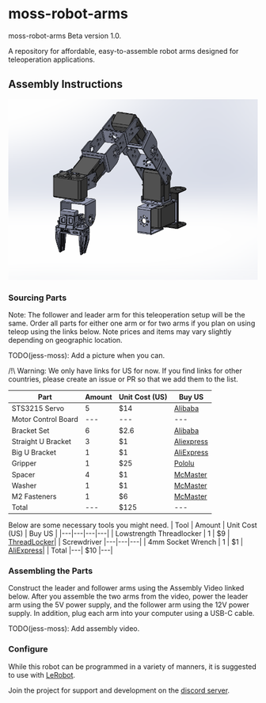 # moss-robot-arms
moss-robot-arms Beta version 1.0.

A repository for affordable, easy-to-assemble robot arms designed for teleoperation applications.

## Assembly Instructions
![Arm](./pictures/Render.png)


### Sourcing Parts
Note: The follower and leader arm for this teleoperation setup will be the same. Order all parts for either one arm or for two arms if you plan on using teleop using the links below. Note prices and items may vary slightly depending on geographic location.


TODO(jess-moss): Add a picture when you can.

/!\ Warning: We only have links for US for now. If you find links for other countries, please create an issue or PR so that we add them to the list.

| Part | Amount | Unit Cost (US) | Buy US |
|---|---|---|---|
| STS3215 Servo | 5 | $14 | [Alibaba](https://www.alibaba.com/product-detail/12V-30KG-STS3215-7-4v-servo_1601218802374.html) |
| Motor Control Board |---|---|---|
| Bracket Set | 6 | $2.6 | [Alibaba](https://www.alibaba.com/product-detail/STS3215-Metal-brackets-for-FEETECH-7_1600836829515.html) |
| Straight U Bracket | 3 | $1 | [Aliexpress](https://www.aliexpress.us/item/3256804811567692.html) |
| Big U Bracket | 1 | $1 | [AliExpress](https://www.aliexpress.us/item/3256804774158934.html) |
| Gripper | 1 | $25 | [Pololu](https://www.pololu.com/product/3551) |
| Spacer | 4 | $1 | [McMaster](https://www.mcmaster.com/92510A403/)|
| Washer | 1 | $1 | [McMaster](https://www.mcmaster.com/92141A003/)|
| M2 Fasteners | 1 | $6 | [McMaster](https://www.mcmaster.com/92005A037/)|
| Total |---| $125 |---|


Below are some necessary tools you might need.
| Tool | Amount | Unit Cost (US) | Buy US |
|---|---|---|---|
| Lowstrength Threadlocker | 1 | $9 | [ThreadLocker](https://www.amazon.com/Loctite-Threadlocker-Automotive-High-Temperature-Non-Corrosive/dp/B0002KKTT0/)|
| Screwdriver |---|---|---|
| 4mm Socket Wrench | 1 | $1 | [AliExpress](https://www.aliexpress.us/item/3256807110667677.html)|
| Total |---| $10 |---|

### Assembling the Parts
Construct the leader and follower arms using the Assembly Video linked below. After you assemble the two arms from the video, power the leader arm using the 5V power supply, and the follower arm using the 12V power supply. In addition, plug each arm into your computer using a USB-C cable.

TODO(jess-moss): Add assembly video.

### Configure
While this robot can be programmed in a variety of manners, it is suggested to use with [LeRobot](https://github.com/huggingface/lerobot/blob/main/examples/7_get_started_with_real_robot.md).


Join the project for support and development on the [discord server](https://discord.gg/ggrqhPTsMe).
